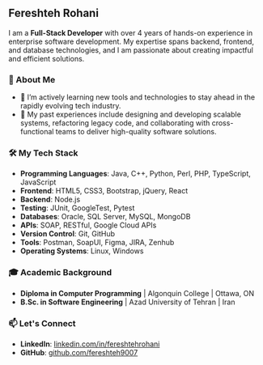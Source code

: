 ## Fereshteh Rohani

<!--
**fereshteh9007/fereshteh9007** is a ✨ _special_ ✨ repository because its `README.md` (this file) appears on your GitHub profile.

Here are some ideas to get you started:

- 🔭 I’m currently working on ...
- 🌱 I’m currently learning ...
- 👯 I’m looking to collaborate on ...
- 🤔 I’m looking for help with ...
- 💬 Ask me about ...
- 📫 How to reach me: ...
- 😄 Pronouns: ...
- ⚡ Fun fact: ...
-->

I am a **Full-Stack Developer** with over 4 years of hands-on experience in enterprise software development. My expertise spans backend, frontend, and database technologies, and I am passionate about creating impactful and efficient solutions.

### 🚀 About Me
- 🌱 I’m actively learning new tools and technologies to stay ahead in the rapidly evolving tech industry.
- 💼 My past experiences include designing and developing scalable systems, refactoring legacy code, and collaborating with cross-functional teams to deliver high-quality software solutions.

### 🛠️ My Tech Stack
- **Programming Languages**: Java, C++, Python, Perl, PHP, TypeScript, JavaScript
- **Frontend**: HTML5, CSS3, Bootstrap, jQuery, React
- **Backend**: Node.js
- **Testing**: JUnit, GoogleTest, Pytest
- **Databases**: Oracle, SQL Server, MySQL, MongoDB
- **APIs**: SOAP, RESTful, Google Cloud APIs
- **Version Control**: Git, GitHub
- **Tools**: Postman, SoapUI, Figma, JIRA, Zenhub
- **Operating Systems**: Linux, Windows

### 🎓 Academic Background
- **Diploma in Computer Programming** | Algonquin College | Ottawa, ON
- **B.Sc. in Software Engineering** | Azad University of Tehran | Iran

### 📫 Let's Connect
- **LinkedIn**: [linkedin.com/in/fereshtehrohani](https://linkedin.com/in/fereshtehrohani)
- **GitHub**: [github.com/fereshteh9007](https://github.com/fereshteh9007)
